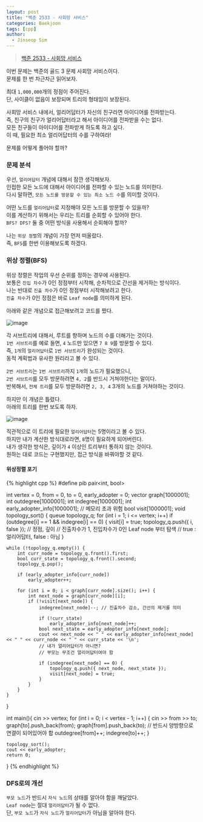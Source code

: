```yaml
---
layout: post
title: "백준 2533 - 사회망 서비스"
categories: Baekjoon
tags: [cpp]
author:
  - Jinseop Sim
---
```

> [백준 2533 - 사회망 서비스](https://www.acmicpc.net/problem/2533)

이번 문제는 백준의 골드 3 문제 사회망 서비스이다.  
문제를 한 번 차근차근 읽어보자.  

최대 ```1,000,000```개의 정점이 주어진다.  
단, 사이클이 없음이 보장되며 트리의 형태임이 보장된다.  

사회망 서비스 내에서, 얼리어답터가 자신의 친구라면 아이디어를 전파받는다.  
즉, 친구의 친구가 얼리어답터라고 해서 아이디어를 전파받을 수는 없다.  
모든 친구들이 아이디어를 전파받게 하도록 하고 싶다.  
이 때, 필요한 최소 얼리어답터의 수를 구하여라!  

문제를 어떻게 풀어야 할까?  

### 문제 분석
우선, ```얼리어답터``` 개념에 대해서 잠깐 생각해보자.  
인접한 모든 노드에 대해서 아이디어를 전파할 수 있는 노드를 의미한다.  
다시 말하면, ```모든 노드를 방문할 수 있는 최소 노드 수```를 의미할 것이다.  

어떤 노드를 ```얼리어답터```로 지정해야 모든 노드를 방문할 수 있을까?  
이를 계산하기 위해서는 우리는 트리를 순회할 수 있어야 한다.  
```BFS? DFS?``` 둘 중 어떤 방식을 사용해서 순회해야 할까?  

나는 ```위상 정렬```의 개념이 가장 먼저 떠올랐다.  
즉, ```BFS```를 한번 이용해보도록 하겠다.  

### 위상 정렬(BFS)
위상 정렬은 작업의 우선 순위를 정하는 경우에 사용된다.  
보통은 ```진입 차수```가 0인 정점부터 시작해, 순차적으로 간선을 제거하는 방식이다.  
나는 반대로 ```진출 차수```가 0인 정점부터 시작해보려고 한다.  
```진출 차수```가 0인 정점은 바로 ```Leaf node```를 의미하게 된다.  

아래와 같은 개념으로 접근해보려고 코드를 짰다.  

![image](https://github.com/Jinseop-Sim/Jinseop-Sim.github.io/assets/71700079/a337b8a5-b396-4848-ba66-740f8abe1906)  

각 서브트리에 대해서, 루트를 향하며 노드의 수를 더해가는 것이다.  
```1번 서브트리```를 예로 들면, ```4``` 노드만 있으면 ```7 8 9```를 방문할 수 있다.  
즉, ```1개```의 ```얼리어답터```로 ```1번 서브트리```가 완성되는 것이다.  
동적 계획법과 유사한 원리라고 볼 수 있다.  

```2번 서브트리```는 ```1번 서브트리```까지 ```1개```의 노드가 필요했으니,  
```2번 서브트리```를 모두 방문하려면 ```4, 2```를 반드시 거쳐야한다는 말이다.  
반복해서, ```전체 트리```를 모두 방문하려면 ```2, 3, 4``` 3개의 노드를 거쳐야하는 것이다.  

하지만 이 개념은 틀렸다.  
아래의 트리를 한번 보도록 하자.  

![image](https://github.com/Jinseop-Sim/Jinseop-Sim.github.io/assets/71700079/b345ad7a-89e7-4246-b13a-685adb2ef455)

직관적으로 이 트리에 필요한 ```얼리어답터```는 5명이라고 볼 수 있다.  
하지만 내가 계산한 방식대로라면, ```8```명이 필요하게 되어버린다.  
내가 생각한 방식은, 깊이가 ```4``` 이상인 트리부터 통하지 않는 것이다.  
원하는 대로 코드는 구현했지만, 접근 방식을 바꿔야할 것 같다.  

#### 위상정렬 포기
{% highlight cpp %}
#define pib pair<int, bool>

int vertex = 0, from = 0, to = 0, early_adopter = 0;
vector<int> graph[1000001];
int outdegree[1000001];
int indegree[1000001];
int early_adopter_info[1000001]; // 메모리 초과 위험
bool visit[1000001];
void topology_sort() {
	queue<pib> topology_q;
	for (int i = 1; i <= vertex; i++)
		if (outdegree[i] == 1 && indegree[i] == 0) {
			visit[i] = true;
			topology_q.push({ i, false }); // 정점, 깊이
		// 진출차수가 1, 진입차수가 0인 Leaf node 부터 탐색
		// true : 얼리어답터, false : 아님
		}

	while (!topology_q.empty()) {
		int curr_node = topology_q.front().first;
		bool curr_state = topology_q.front().second;
		topology_q.pop();

		if (early_adopter_info[curr_node])
			early_adopter++;

		for (int i = 0; i < graph[curr_node].size(); i++) {
			int next_node = graph[curr_node][i];
			if (!visit[next_node]) {
				indegree[next_node]--; // 진출차수 감소, 간선의 제거를 의미

				if (!curr_state)
					early_adopter_info[next_node]++;
				bool next_state = early_adopter_info[next_node];
				cout << next_node << " " << early_adopter_info[next_node] << " " << curr_node << " " << curr_state << '\n';
				// 내가 얼리어답터가 아니면?
				// 부모는 무조건 얼리어답터여야 함

				if (indegree[next_node] == 0) {
					topology_q.push({ next_node, next_state });
					visit[next_node] = true;
				}
			}
		}
	}
}

int main(){
	cin >> vertex;
	for (int i = 0; i < vertex - 1; i++) {
		cin >> from >> to;
		graph[to].push_back(from);
		graph[from].push_back(to);
		// 반드시 양방향으로 연결이 되어있어야 함
		outdegree[from]++;
		indegree[to]++;
	}
	
	topology_sort();
	cout << early_adopter;
	return 0;
}
{% endhighlight %}

### DFS로의 개선
```부모 노드```가 반드시 ```자식 노드```의 상태를 알아야 함을 깨달았다.  
```Leaf node```는 절대 ```얼리어답터```가 될 수 없다.  
단, ```부모 노드```가 ```자식 노드```가 ```얼리어답터```가 아님을 알아야 한다.  
